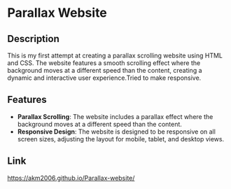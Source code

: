 # Parallax Website

## Description
This is my first attempt at creating a parallax scrolling website using HTML and CSS. The website features a smooth scrolling effect where the background moves at a different speed than the content, creating a dynamic and interactive user experience.Tried to make responsive.

## Features
- **Parallax Scrolling**: The website includes a parallax effect where the background moves at a different speed than the content.
- **Responsive Design**: The website is designed to be responsive on all screen sizes, adjusting the layout for mobile, tablet, and desktop views.
## Link
https://akm2006.github.io/Parallax-website/
